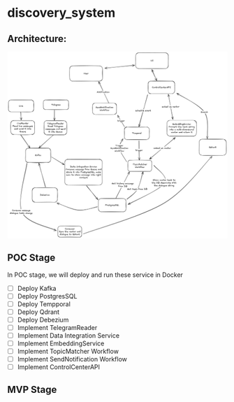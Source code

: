 # discovery_system

## Architecture:

![img.png](img.png)

## POC Stage

In POC stage, we will deploy and run these service in Docker

* [ ]  Deploy Kafka
* [ ]  Deploy PostgresSQL
* [ ]  Deploy Tempporal
* [ ]  Deploy Qdrant
* [ ]  Deploy Debezium
* [ ]  Implement TelegramReader
* [ ]  Implement Data Integration Service
* [ ]  Implement EmbeddingService
* [ ]  Implement TopicMatcher Workflow
* [ ]  Implement SendNotification Workflow
* [ ]  Implement ControlCenterAPI

## MVP Stage

